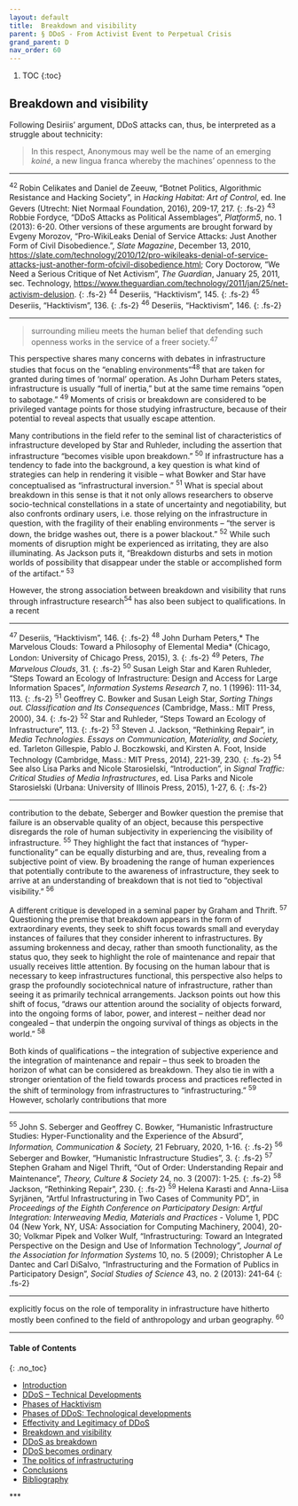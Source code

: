 ```yaml
---
layout: default
title:  Breakdown and visibility  
parent: § DDoS - From Activist Event to Perpetual Crisis  
grand_parent: D
nav_order: 60 
---
```

<style>
.dont-break-out {
  /* These are technically the same, but use both */
  overflow-wrap: break-word;
  word-wrap: break-word;

     -ms-word-break: break-all;
  /* This is the dangerous one in WebKit, as it breaks things wherever */
  word-break: break-all;
  /* Instead use this non-standard one: */
  word-break: break-word;
}

.youtube-container {
    position: relative;
    width: 100%;
    height: 0;
    padding-bottom: 56.25%;
}
.youtube-video {
    position: absolute;
    top: 0;
    left: 0;
    width: 100%;
    height: 100%;
}

</style>

<div class="dont-break-out" markdown="1">

1. TOC
{:toc}

## Breakdown and visibility
Following Desiriis’ argument, DDoS attacks can, thus, be interpreted as a struggle about technicity:

> In this respect, Anonymous may well be the name of an emerging *koiné*, a new lingua franca whereby the machines’ openness to the 

***
<sup>42</sup> Robin Celikates and Daniel de Zeeuw, “Botnet Politics, Algorithmic Resistance and Hacking Society”, in *Hacking Habitat: Art of Control*, ed. Ine Gevers (Utrecht: Niet Normaal Foundation, 2016), 209-17, 217. 
{: .fs-2}
<sup>43</sup> Robbie Fordyce, “DDoS Attacks as Political Assemblages”, *Platform5*, no. 1 (2013): 6-20. Other versions of these arguments are brought forward by Evgeny Morozov, “Pro-WikiLeaks Denial of Service Attacks: Just Another Form of Civil Disobedience.”, *Slate Magazine*, December 13, 2010, https://slate.com/technology/2010/12/pro-wikileaks-denial-of-service-attacks-just-another-form-ofcivil-disobedience.html; Cory Doctorow, “We Need a Serious Critique of Net Activism”, *The Guardian*, January 25, 2011, sec. Technology, https://www.theguardian.com/technology/2011/jan/25/net-activism-delusion. 
{: .fs-2}
<sup>44</sup> Deseriis, “Hacktivism”, 145. 
{: .fs-2}
<sup>45</sup> Deseriis, “Hacktivism”, 136. 
{: .fs-2}
<sup>46</sup> Deseriis, “Hacktivism”, 146.
{: .fs-2}
***

> surrounding milieu meets the human belief that defending such openness works in the service of a freer society.<sup>47</sup>

This perspective shares many concerns with debates in infrastructure studies that focus on the “enabling environments”<sup>48</sup> that are taken for granted during times of ‘normal’ operation. As John Durham Peters states, infrastructure is usually “full of inertia,” but at the same time remains “open to sabotage.” <sup>49</sup> Moments of crisis or breakdown are considered to be privileged vantage points for those studying infrastructure, because of their potential to reveal aspects that usually escape attention.

Many contributions in the field refer to the seminal list of characteristics of infrastructure developed by Star and Ruhleder, including the assertion that infrastructure “becomes visible upon breakdown.” <sup>50</sup> If infrastructure has a tendency to fade into the background, a key question is what kind of strategies can help in rendering it visible – what Bowker and Star have conceptualised as “infrastructural inversion.” <sup>51</sup> What is special about breakdown in this sense is that it not only allows researchers to observe socio-technical constellations in a state of uncertainty and negotiability, but also confronts ordinary users, i.e. those relying on the infrastructure in question, with the fragility of their enabling environments – “the server is down, the bridge washes out, there is a power blackout.” <sup>52</sup> While such moments of disruption might be experienced as irritating, they are also illuminating. As Jackson puts it, “Breakdown disturbs and sets in motion worlds of possibility that disappear under the stable or accomplished form of the artifact.” <sup>53</sup>

However, the strong association between breakdown and visibility that runs through infrastructure research<sup>54</sup> has also been subject to qualifications. In a recent

***
<sup>47</sup> Deseriis, “Hacktivism”, 146.
{: .fs-2}
<sup>48</sup> John Durham Peters,* The Marvelous Clouds: Toward a Philosophy of Elemental Media* (Chicago, London: University of Chicago Press, 2015), 3. 
{: .fs-2}
<sup>49</sup> Peters, *The Marvelous Clouds*, 31. 
{: .fs-2}
<sup>50</sup> Susan Leigh Star and Karen Ruhleder, “Steps Toward an Ecology of Infrastructure: Design and Access for Large Information Spaces”, *Information Systems Research* 7, no. 1 (1996): 111-34, 113. 
{: .fs-2}
<sup>51</sup> Geoffrey C. Bowker and Susan Leigh Star, *Sorting Things out. Classification and Its Consequences* (Cambridge, Mass.: MIT Press, 2000), 34. 
{: .fs-2}
<sup>52</sup> Star and Ruhleder, “Steps Toward an Ecology of Infrastructure”, 113. 
{: .fs-2}
<sup>53</sup> Steven J. Jackson, “Rethinking Repair”, in *Media Technologies. Essays on Communication, Materiality, and Society,* ed. Tarleton Gillespie, Pablo J. Boczkowski, and Kirsten A. Foot, Inside Technology (Cambridge, Mass.: MIT Press, 2014), 221-39, 230. 
{: .fs-2}
<sup>54</sup> See also Lisa Parks and Nicole Starosielski, “Introduction”, in *Signal Traffic: Critical Studies of Media Infrastructures*, ed. Lisa Parks and Nicole Starosielski (Urbana: University of Illinois Press, 2015), 1-27, 6.
{: .fs-2}
***

contribution to the debate, Seberger and Bowker question the premise that failure is an observable quality of an object, because this perspective disregards the role of human subjectivity in experiencing the visibility of infrastructure. <sup>55</sup> They highlight the fact that instances of “hyper-functionality” can be equally disturbing and are, thus, revealing from a subjective point of view. By broadening the range of human experiences that potentially contribute to the awareness of infrastructure, they seek to arrive at an understanding of breakdown that is not tied to “objectival visibility.” <sup>56</sup>

A different critique is developed in a seminal paper by Graham and Thrift. <sup>57</sup> Questioning the premise that breakdown appears in the form of extraordinary events, they seek to shift focus towards small and everyday instances of failures that they consider inherent to infrastructures. By assuming brokenness and decay, rather than smooth functionality, as the status quo, they seek to highlight the role of maintenance and repair that usually receives little attention. By focusing on the human labour that is necessary to keep infrastructures functional, this perspective also helps to grasp the profoundly sociotechnical nature of infrastructure, rather than seeing it as primarily technical arrangements. Jackson points out how this shift of focus, “draws our attention around the sociality of objects forward, into the ongoing forms of labor, power, and interest – neither dead nor congealed – that underpin the ongoing survival of things as objects in the world.” <sup>58</sup>

Both kinds of qualifications – the integration of subjective experience and the integration of maintenance and repair – thus seek to broaden the horizon of what can be considered as breakdown. They also tie in with a stronger orientation of the field towards process and practices reflected in the shift of terminology from infrastructures to “infrastructuring.” <sup>59</sup> However, scholarly contributions that more

***
<sup>55</sup> John S. Seberger and Geoffrey C. Bowker, “Humanistic Infrastructure Studies: Hyper-Functionality and the Experience of the Absurd”, *Information, Communication & Society,* 21 February, 2020, 1-16.
{: .fs-2}
<sup>56</sup> Seberger and Bowker, “Humanistic Infrastructure Studies”, 3. 
{: .fs-2}
<sup>57</sup> Stephen Graham and Nigel Thrift, “Out of Order: Understanding Repair and Maintenance”, *Theory, Culture & Society* 24, no. 3 (2007): 1-25.
{: .fs-2}
<sup>58</sup> Jackson, “Rethinking Repair”, 230. 
{: .fs-2}
<sup>59</sup> Helena Karasti and Anna-Liisa Syrjänen, “Artful Infrastructuring in Two Cases of Community PD”, in *Proceedings of the Eighth Conference on Participatory Design: Artful Integration: Interweaving Media, Materials and Practices* - Volume 1, PDC 04 (New York, NY, USA: Association for Computing Machinery, 2004), 20-30; Volkmar Pipek and Volker Wulf, “Infrastructuring: Toward an Integrated Perspective on the Design and Use of Information Technology”, *Journal of the Association for Information Systems* 10, no. 5 (2009); Christopher A Le Dantec and Carl DiSalvo, “Infrastructuring and the Formation of Publics in Participatory Design”, *Social Studies of Science* 43, no. 2 (2013): 241-64
{: .fs-2}
***

explicitly focus on the role of temporality in infrastructure have hitherto mostly been confined to the field of anthropology and urban geography. <sup>60</sup>

***

#### Table of Contents
{: .no_toc}

<ul><li> <a href="/docs/D/DDoS-From-Activist-Event-to-Perpetual-Crisis-1/">
Introduction</a></li><li> <a href="/docs/D/DDoS-From-Activist-Event-to-Perpetual-Crisis-2/">
DDoS – Technical Developments</a></li><li> <a href="/docs/D/DDoS-From-Activist-Event-to-Perpetual-Crisis-3/">
Phases of Hacktivism</a></li><li> <a href="/docs/D/DDoS-From-Activist-Event-to-Perpetual-Crisis-4/">
Phases of DDoS: Technological developments</a></li><li> <a href="/docs/D/DDoS-From-Activist-Event-to-Perpetual-Crisis-5/">
Effectivity and Legitimacy of DDoS</a></li><li> <a href="/docs/D/DDoS-From-Activist-Event-to-Perpetual-Crisis-6/">
Breakdown and visibility</a></li><li> <a href="/docs/D/DDoS-From-Activist-Event-to-Perpetual-Crisis-7/">
DDoS as breakdown</a></li><li> <a href="/docs/D/DDoS-From-Activist-Event-to-Perpetual-Crisis-8/">
DDoS becomes ordinary</a></li><li> <a href="/docs/D/DDoS-From-Activist-Event-to-Perpetual-Crisis-9/">
The politics of infrastructuring</a></li><li> <a href="/docs/D/DDoS-From-Activist-Event-to-Perpetual-Crisis-10/">
Conclusions</a></li><li> <a href="/docs/D/DDoS-From-Activist-Event-to-Perpetual-Crisis-11/">
Bibliography</a></li></ul>
***

</div>
